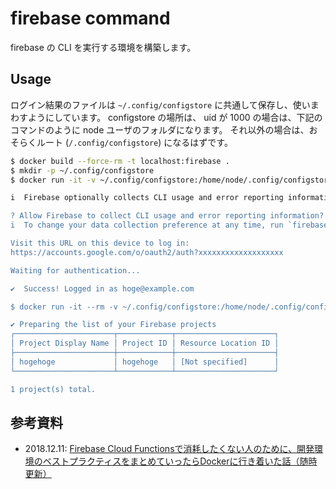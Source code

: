 # firebase command

firebase の CLI を実行する環境を構築します。

## Usage

ログイン結果のファイルは `~/.config/configstore` に共通して保存し、使いまわすようにしています。
configstore の場所は、 uid が 1000 の場合は、下記のコマンドのように node ユーザのフォルダになります。
それ以外の場合は、おそらくルート (`/.config/configstore`) になるはずです。

```sh
$ docker build --force-rm -t localhost:firebase .
$ mkdir -p ~/.config/configstore
$ docker run -it -v ~/.config/configstore:/home/node/.config/configstore:rw -p 9005:9005 -u $(id -u):$(id -g) localhost:firebase firebase login

i  Firebase optionally collects CLI usage and error reporting information to help improve our products. Data is collected in accordance with Google's privacy policy (https://policies.google.com/privacy) and is not used to identify you.

? Allow Firebase to collect CLI usage and error reporting information? Yes
i  To change your data collection preference at any time, run `firebase logout` and log in again.

Visit this URL on this device to log in:
https://accounts.google.com/o/oauth2/auth?xxxxxxxxxxxxxxxxxxx

Waiting for authentication...

✔  Success! Logged in as hoge@example.com

$ docker run -it --rm -v ~/.config/configstore:/home/node/.config/configstore:rw -p 9005:9005 -u $(id -u):$(id -g) localhost:firebase firebase projects:list

✔ Preparing the list of your Firebase projects
┌──────────────────────┬────────────┬──────────────────────┐
│ Project Display Name │ Project ID │ Resource Location ID │
├──────────────────────┼────────────┼──────────────────────┤
│ hogehoge             │ hogehoge   │ [Not specified]      │
└──────────────────────┴────────────┴──────────────────────┘

1 project(s) total.
```

## 参考資料

- 2018.12.11: [Firebase Cloud Functionsで消耗したくない人のために、開発環境のベストプラクティスをまとめていったらDockerに行き着いた話（随時更新）][pannpers]

[pannpers]: https://qiita.com/pannpers/items/244a7e3c18d8c8422e4f

